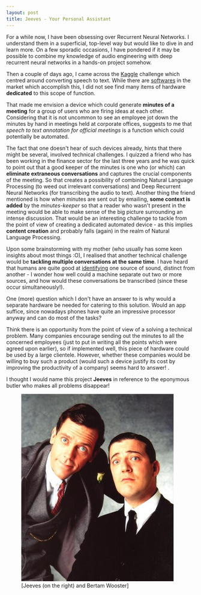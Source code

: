 ```yaml
---
layout: post
title: Jeeves - Your Personal Assistant
---
```


For a while now, I have been obsessing over Recurrent Neural Networks. I understand them in a superficial, top-level way but would like to dive in and learn more. On a few sporadic occasions, I have pondered if it may be possible to combine my knowledge of audio engineering with deep recurrent neural networks in a hands-on project somehow.

Then a couple of days ago, I came across the [Kaggle](https://www.kaggle.com/c/tensorflow-speech-recognition-challenge) challenge which centred around converting speech to text. While there are [softwares](https://en.wikipedia.org/wiki/Transcription_(software)) in the market which accomplish this, I did not see find many items of hardware **dedicated** to this scope of function. 

That made me envision a device which could generate **minutes of a meeting** for a group of users who are firing ideas at each other. Considering that it is not uncommon to see an employee jot down the minutes by hand in meetings held at corporate offices, suggests to me that *speech to text annotation for official meetings* is a function which could potentially be automated.

The fact that one doesn't hear of such devices already, hints that there might be several, involved technical challenges. I quizzed a friend who has been working in the finance sector for the last three years and he was quick to point out that a good keeper of the minutes is one who (or which) can **eliminate extraneous conversations** and captures the crucial components of the meeting. So that creates a possibility of combining Natural Language Processing (to weed out irrelevant conversations) and Deep Recurrent Neural Networks (for transcribing the audio to text). Another thing the friend mentioned is how when minutes are sent out by emailing, **some context is added** by the *minutes-keeper* so that a reader who wasn't present in the meeting would be able to make sense of the big picture surrounding an intense discussion. That would be an interesting challenge to tackle from the point of view of creating a dedicated automated device - as this implies **content creation** and probably falls (again) in the realm of Natural Language Processing.

Upon some brainstorming with my mother (who usually has some keen insights about most things :O), I realised that another technical challenge would be **tackling multiple conversations at the same time**. I have heard that humans are quite good at [identifying](https://en.wikipedia.org/wiki/Cocktail_party_effect) one source of sound, distinct from another - I wonder how well could a machine separate out two or more sources, and how would these conversations be transcribed (since these occur simultaneously!).

One (more) question which I don't have an answer to is why would a separate hardware be needed for catering to this solution. Would an app suffice, since nowadays phones have quite an impressive processor anyway and can do most of the tasks?

Think there is an opportunity from the point of view of a solving a technical problem. Many companies encourage sending out the minutes to all the concerned employees (just to put in writing all the points which were agreed upon earlier), so if implemented well, this piece of hardware could be used by a large clientele. However, whether these companies would be willing to buy such a product (would such a device justify its cost by improving the productivity of a company) seems hard to answer! .

I thought I would name this project **Jeeves** in reference to the eponymous butler who makes all problems disappear!

<p><figure><a href="http://www.fanpop.com/clubs/jeeves-and-wooster/images/2251468/title/jeeves-wooster-photo"><img src="/images/2017-12-30/jeeves.jpg" alt=""/></a><figcaption>[Jeeves (on the right) and Bertam Wooster]</figcaption></figure></p>





  
